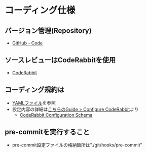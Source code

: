 # コーディング仕様

## バージョン管理(Repository)
- [GitHub - Code](https://github.com/kanbaru-github/test-spec-master)

## ソースレビューはCodeRabbitを使用
- [CodeRabbit](https://coderabbit.ai/)

## コーディング規約は
- [YAMLファイル](/.coderabbit.yaml)を参照
- 設定内容の詳細は[こちらのGuide > Configure CodeRabbit](https://docs.coderabbit.ai/guides/configure-coderabbit)より
  - [CodeRabbit Configuration Schema](https://storage.googleapis.com/coderabbit_public_assets/schema.v2.json?_gl=1*1k95v4n*_gcl_au*MTMxNTM0MDYuMTcyMDcxMzA3Ng..)

## pre-commitを実行すること
- pre-commit設定ファイルの格納箇所は"./git/hooks/pre-commit"
